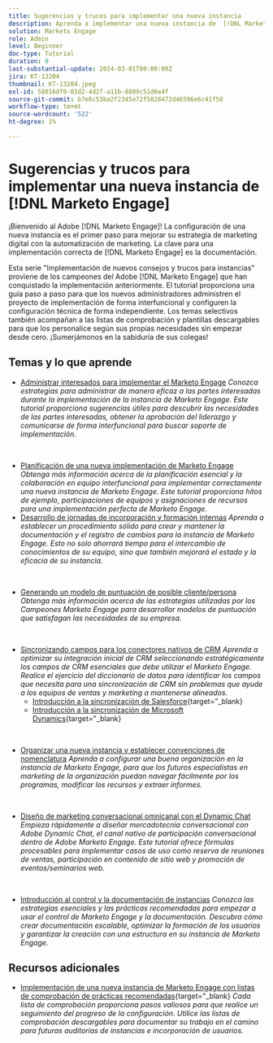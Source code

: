 ```yaml
---
title: Sugerencias y trucos para implementar una nueva instancia
description: Aprenda a implementar una nueva instancia de  [!DNL Marketo Engage]  para aprovechar al máximo su potencia.
solution: Marketo Engage
role: Admin
level: Beginner
doc-type: Tutorial
duration: 0
last-substantial-update: 2024-03-01T00:00:00Z
jira: KT-13204
thumbnail: KT-13204.jpeg
exl-id: 58816df0-03d2-4d2f-a11b-8809c51d6e4f
source-git-commit: b7e6c53ba2f2345e72f5028472d46596e6c41f58
workflow-type: tm+mt
source-wordcount: '522'
ht-degree: 1%

---
```


# Sugerencias y trucos para implementar una nueva instancia de [!DNL Marketo Engage]

¡Bienvenido al Adobe [!DNL Marketo Engage]! La configuración de una nueva instancia es el primer paso para mejorar su estrategia de marketing digital con la automatización de marketing. La clave para una implementación correcta de [!DNL Marketo Engage] es la documentación.

Esta serie &quot;Implementación de nuevos consejos y trucos para instancias&quot; proviene de los campeones del Adobe [!DNL Marketo Engage] que han conquistado la implementación anteriormente. El tutorial proporciona una guía paso a paso para que los nuevos administradores administren el proyecto de implementación de forma interfuncional y configuren la configuración técnica de forma independiente. Los temas selectivos también acompañan a las listas de comprobación y plantillas descargables para que los personalice según sus propias necesidades sin empezar desde cero. ¡Sumerjámonos en la sabiduría de sus colegas!

## Temas y lo que aprende

* [Administrar interesados para implementar el Marketo Engage](/help/marketo-tutorial-implementing-new-instance/managing-stakeholder-communications.md)
  *Conozca estrategias para administrar de manera eficaz a las partes interesadas durante la implementación de la instancia de Marketo Engage. Este tutorial proporciona sugerencias útiles para descubrir las necesidades de las partes interesadas, obtener la aprobación del liderazgo y comunicarse de forma interfuncional para buscar soporte de implementación.*
<br>

* [Planificación de una nueva implementación de Marketo Engage](/help/marketo-tutorial-implementing-new-instance/planning-for-new-implementation.md)
  *Obtenga más información acerca de la planificación esencial y la colaboración en equipo interfuncional para implementar correctamente una nueva instancia de Marketo Engage. Este tutorial proporciona hitos de ejemplo, participaciones de equipos y asignaciones de recursos para una implementación perfecta de Marketo Engage.*
  <br>
* [Desarrollo de jornadas de incorporación y formación internas](/help/marketo-tutorial-implementing-new-instance/internal-training-roadshow.md)
  *Aprenda a establecer un procedimiento sólido para crear y mantener la documentación y el registro de cambios para la instancia de Marketo Engage. Esto no solo ahorrará tiempo para el intercambio de conocimientos de su equipo, sino que también mejorará el estado y la eficacia de su instancia.*
<br>

* [Generando un modelo de puntuación de posible cliente/persona](/help/marketo-tutorial-implementing-new-instance/building-person-scoring-model.md)
  *Obtenga más información acerca de las estrategias utilizadas por los Campeones Marketo Engage para desarrollar modelos de puntuación que satisfagan las necesidades de su empresa.*
<br>

* [Sincronizando campos para los conectores nativos de CRM](/help/marketo-tutorial-implementing-new-instance/syncing-fields-for-crm-integration.md)
  *Aprenda a optimizar su integración inicial de CRM seleccionando estratégicamente los campos de CRM esenciales que debe utilizar el Marketo Engage. Realice el ejercicio del diccionario de datos para identificar los campos que necesita para una sincronización de CRM sin problemas que ayude a los equipos de ventas y marketing a mantenerse alineados.*
   * [Introducción a la sincronización de Salesforce](https://experienceleague.adobe.com/es/docs/marketo-learn/tutorials/lead-and-data-management/salesforce-sync-setup){target="_blank}
   * [Introducción a la sincronización de Microsoft Dynamics](https://experienceleague.adobe.com/es/docs/marketo-learn/tutorials/lead-and-data-management/microsoft-dynamics-sync-setup){target="_blank}
<br>

* [Organizar una nueva instancia y establecer convenciones de nomenclatura](/help/marketo-tutorial-implementing-new-instance/organizing-new-instance.md)
  *Aprenda a configurar una buena organización en la instancia de Marketo Engage, para que los futuros especialistas en marketing de la organización puedan navegar fácilmente por los programas, modificar los recursos y extraer informes.*
<br>

* [Diseño de marketing conversacional omnicanal con el Dynamic Chat](/help/marketo-tutorial-implementing-new-instance/designing-omnichannel-conversational-marketing.md)
  *Empieza rápidamente a diseñar mercadotecnia conversacional con Adobe Dynamic Chat, el canal nativo de participación conversacional dentro de Adobe Marketo Engage. Este tutorial ofrece fórmulas procesables para implementar casos de uso como reserva de reuniones de ventas, participación en contenido de sitio web y promoción de eventos/seminarios web.*
<br>

* [Introducción al control y la documentación de instancias](/help/marketo-tutorial-implementing-new-instance/documenting-your-instance.md)
  *Conozca las estrategias esenciales y las prácticas recomendadas para empezar a usar el control de Marketo Engage y la documentación. Descubra cómo crear documentación escalable, optimizar la formación de los usuarios y garantizar la creación con una estructura en su instancia de Marketo Engage.*

## Recursos adicionales

* [Implementación de una nueva instancia de Marketo Engage con listas de comprobación de prácticas recomendadas](https://experienceleague.adobe.com/es/docs/marketo/using/getting-started/implementing-a-new-marketo-engage-instance/where-to-start){target="_blank}
  *Cada lista de comprobación proporciona pasos valiosos para que realice un seguimiento del progreso de la configuración. Utilice las listas de comprobación descargables para documentar su trabajo en el camino para futuras auditorías de instancias e incorporación de usuarios.*

